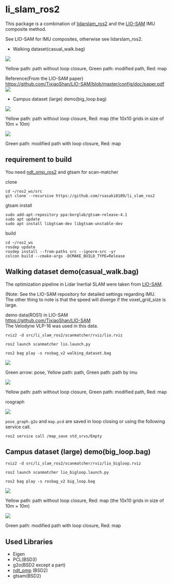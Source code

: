 li_slam_ros2
====

This package is a combination of [lidarslam_ros2](https://github.com/rsasaki0109/lidarslam_ros2) and the [LIO-SAM](https://github.com/TixiaoShan/LIO-SAM) IMU composite method.

See LIO-SAM for IMU composites, otherwise see lidarslam_ros2.

 - Walking dataset(casual_walk.bag)
<img src="./scanmatcher/images/li_slam.png">

Yellow path: path without loop closure, Green path: modified path, Red: map

Reference(From the LIO-SAM paper)  
https://github.com/TixiaoShan/LIO-SAM/blob/master/config/doc/paper.pdf  
<img src="./scanmatcher/images/liosam_thesis.png">

 - Campus dataset (large) demo(big_loop.bag)

<img src="./scanmatcher/images/big_loop_without_lo.png">

Yellow path: path without loop closure, Red: map
(the 10x10 grids in size of 10m × 10m)

<img src="./scanmatcher/images/big_loop_with_lo.png">

Green path: modified path with loop closure, Red: map



## requirement to build
You need  [ndt_omp_ros2](https://github.com/rsasaki0109/ndt_omp_ros2) and gtsam for scan-matcher

clone
```
cd ~/ros2_ws/src
git clone --recursive https://github.com/rsasaki0109/li_slam_ros2
```
gtsam install
```
sudo add-apt-repository ppa:borglab/gtsam-release-4.1
sudo apt update
sudo apt install libgtsam-dev libgtsam-unstable-dev
```
build
```
cd ~/ros2_ws
rosdep update
rosdep install --from-paths src --ignore-src -yr
colcon build --cmake-args -DCMAKE_BUILD_TYPE=Release
```


## Walking dataset demo(casual_walk.bag)

The optimization pipeline in Lidar Inertial SLAM were taken from [LIO-SAM](https://github.com/TixiaoShan/LIO-SAM).

(Note: See the LIO-SAM repository for detailed settings regarding IMU.  
The other thing to note is that the speed will diverge if the voxel_grid_size is large.  

demo data(ROS1) in LIO-SAM   
https://github.com/TixiaoShan/LIO-SAM   
The Velodyne VLP-16 was used in this data.


```
rviz2 -d src/li_slam_ros2/scanmatcher/rviz/lio.rviz 
```

```
ros2 launch scanmatcher lio.launch.py
```

```
ros2 bag play -s rosbag_v2 walking_dataset.bag 
```

<img src="./scanmatcher/images/li_slam.gif">

Green arrow: pose, Yellow path: path, Green path: path by imu 

<img src="./scanmatcher/images/li_slam.png">

Yellow path: path without loop closure, Green path: modified path, Red: map

rosgraph

<img src="./scanmatcher/images/rosgraph.png">  

`pose_graph.g2o` and `map.pcd` are saved in loop closing or using the following service call.

```
ros2 service call /map_save std_srvs/Empty
```

## Campus dataset (large) demo(big_loop.bag)

```
rviz2 -d src/li_slam_ros2/scanmatcher/rviz/lio_bigloop.rviz 
```

```
ros2 launch scanmatcher lio_bigloop.launch.py
```

```
ros2 bag play -s rosbag_v2 big_loop.bag 
```


<img src="./scanmatcher/images/big_loop_without_lo.png">

Yellow path: path without loop closure, Red: map
(the 10x10 grids in size of 10m × 10m)

<img src="./scanmatcher/images/big_loop_with_lo.png">

Green path: modified path with loop closure, Red: map



## Used Libraries 

- Eigen
- PCL(BSD3)
- g2o(BSD2 except a part)
- [ndt_omp](https://github.com/koide3/ndt_omp) (BSD2)
- gtsam(BSD2)
